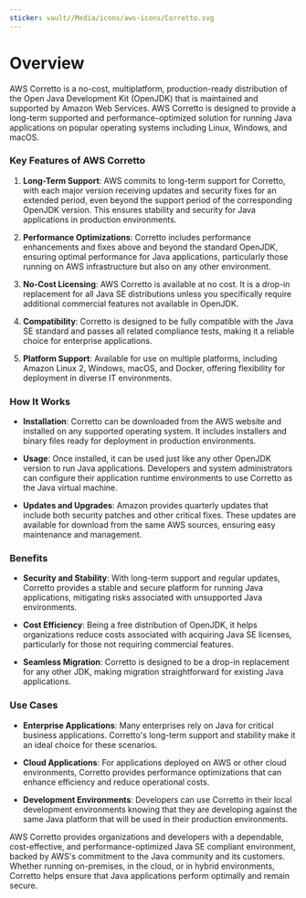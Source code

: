 ```yaml
---
sticker: vault//Media/icons/aws-icons/Corretto.svg
---
```

# Overview

AWS Corretto is a no-cost, multiplatform, production-ready distribution of the Open Java Development Kit (OpenJDK) that is maintained and supported by Amazon Web Services. AWS Corretto is designed to provide a long-term supported and performance-optimized solution for running Java applications on popular operating systems including Linux, Windows, and macOS.

### Key Features of AWS Corretto

1. **Long-Term Support**: AWS commits to long-term support for Corretto, with each major version receiving updates and security fixes for an extended period, even beyond the support period of the corresponding OpenJDK version. This ensures stability and security for Java applications in production environments.
    
2. **Performance Optimizations**: Corretto includes performance enhancements and fixes above and beyond the standard OpenJDK, ensuring optimal performance for Java applications, particularly those running on AWS infrastructure but also on any other environment.
    
3. **No-Cost Licensing**: AWS Corretto is available at no cost. It is a drop-in replacement for all Java SE distributions unless you specifically require additional commercial features not available in OpenJDK.
    
4. **Compatibility**: Corretto is designed to be fully compatible with the Java SE standard and passes all related compliance tests, making it a reliable choice for enterprise applications.
    
5. **Platform Support**: Available for use on multiple platforms, including Amazon Linux 2, Windows, macOS, and Docker, offering flexibility for deployment in diverse IT environments.
    

### How It Works

- **Installation**: Corretto can be downloaded from the AWS website and installed on any supported operating system. It includes installers and binary files ready for deployment in production environments.
    
- **Usage**: Once installed, it can be used just like any other OpenJDK version to run Java applications. Developers and system administrators can configure their application runtime environments to use Corretto as the Java virtual machine.
    
- **Updates and Upgrades**: Amazon provides quarterly updates that include both security patches and other critical fixes. These updates are available for download from the same AWS sources, ensuring easy maintenance and management.
    

### Benefits

- **Security and Stability**: With long-term support and regular updates, Corretto provides a stable and secure platform for running Java applications, mitigating risks associated with unsupported Java environments.
    
- **Cost Efficiency**: Being a free distribution of OpenJDK, it helps organizations reduce costs associated with acquiring Java SE licenses, particularly for those not requiring commercial features.
    
- **Seamless Migration**: Corretto is designed to be a drop-in replacement for any other JDK, making migration straightforward for existing Java applications.
    

### Use Cases

- **Enterprise Applications**: Many enterprises rely on Java for critical business applications. Corretto's long-term support and stability make it an ideal choice for these scenarios.
    
- **Cloud Applications**: For applications deployed on AWS or other cloud environments, Corretto provides performance optimizations that can enhance efficiency and reduce operational costs.
    
- **Development Environments**: Developers can use Corretto in their local development environments knowing that they are developing against the same Java platform that will be used in their production environments.
    

AWS Corretto provides organizations and developers with a dependable, cost-effective, and performance-optimized Java SE compliant environment, backed by AWS's commitment to the Java community and its customers. Whether running on-premises, in the cloud, or in hybrid environments, Corretto helps ensure that Java applications perform optimally and remain secure.